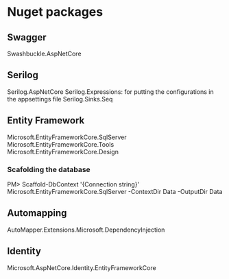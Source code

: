 # Nuget packages
## Swagger
Swashbuckle.AspNetCore

## Serilog
Serilog.AspNetCore
Serilog.Expressions: for putting the configurations in the appsettings file
Serilog.Sinks.Seq

## Entity Framework
Microsoft.EntityFrameworkCore.SqlServer
Microsoft.EntityFrameworkCore.Tools
Microsoft.EntityFrameworkCore.Design

### Scafolding the database
PM> Scaffold-DbContext '{Connection string}' Microsoft.EntityFrameworkCore.SqlServer -ContextDir Data -OutputDir Data

## Automapping
AutoMapper.Extensions.Microsoft.DependencyInjection

## Identity
Microsoft.AspNetCore.Identity.EntityFrameworkCore
